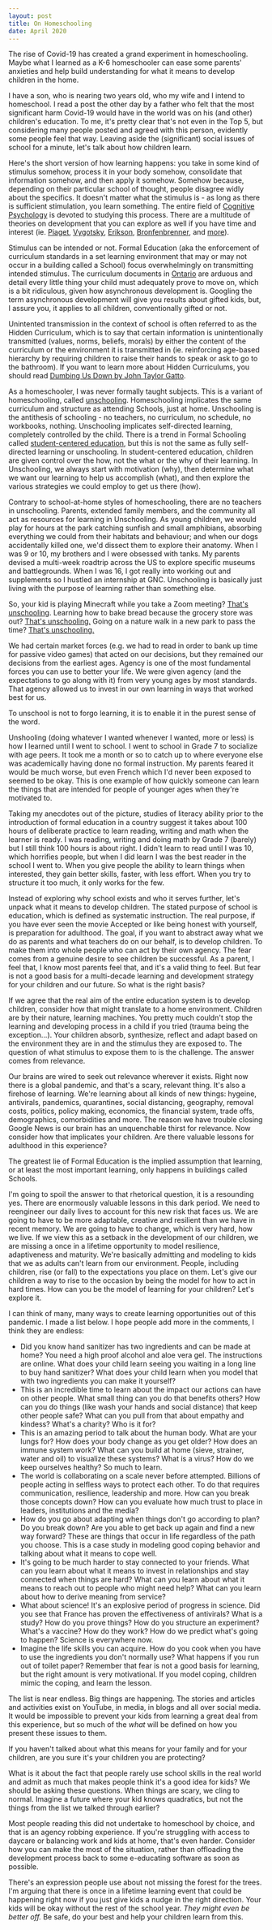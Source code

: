 ```yaml
---
layout: post
title: On Homeschooling
date: April 2020
---
```

The rise of Covid-19 has created a grand experiment in homeschooling. Maybe what I learned as a K-6 homeschooler can ease some parents' anxieties and help build understanding for what it means to develop children in the home.

I have a son, who is nearing two years old, who my wife and I intend to homeschool. I read a post the other day by a father who felt that the most significant harm Covid-19 would have in the world was on his (and other) children's education. To me, it's pretty clear that's not even in the Top 5, but considering many people posted and agreed with this person, evidently some people feel that way. Leaving aside the (significant) social issues of school for a minute, let's talk about how children learn.

Here's the short version of how learning happens: you take in some kind of stimulus somehow, process it in your body somehow, consolidate that information somehow, and then apply it somehow. Somehow because, depending on their particular school of thought, people disagree widly about the specifics. It doesn't matter what the stimulus is - as long as there is sufficient stimulation, you learn something. The entire field of [Cognitive Psychology](https://en.wikipedia.org/wiki/Cognitive_psychology) is devoted to studying this process. There are a multitude of theories on development that you can explore as well if you have time and interest (ie. [Piaget](https://en.wikipedia.org/wiki/Jean_Piaget#Theory), [Vygotsky](https://en.wikipedia.org/wiki/Lev_Vygotsky#Life_and_scientific_legacy), [Erikson](https://en.wikipedia.org/wiki/Erik_Erikson#Theories_of_development_and_the_ego), [Bronfenbrenner](https://en.wikipedia.org/wiki/Ecological_systems_theory), and [more](https://en.wikipedia.org/wiki/Developmental_psychology#Theories)).

Stimulus can be intended or not. Formal Education (aka the enforcement of curriculum standards in a set learning environment that may or may not occur in a building called a School) focus overwhelmingly on transmitting intended stimulus. The curriculum documents in [Ontario](http://www.edu.gov.on.ca/eng/teachers/curriculum.html) are arduous and detail every little thing your child must adequately prove to move on, which is a bit ridiculous, given how asynchronous development is. Googling the term asynchronous development will give you results about gifted kids, but, I assure you, it applies to all children, conventionally gifted or not.

Unintented transmission in the context of school is often referred to as the Hidden Curriculum, which is to say that certain information is unintentionally transmitted (values, norms, beliefs, morals) by either the content of the curriculum or the environment it is transmitted in (ie. reinforcing age-based hierarchy by requiring children to raise their hands to speak or ask to go to the bathroom). If you want to learn more about Hidden Curriculums, you should read [Dumbing Us Down by John Taylor Gatto](https://www.amazon.ca/Dumbing-Down-Anniversary-Curriculum-Compulsory/dp/0865718547/ref=sr_1_1?keywords=dumbing+us+down&qid=1584811512&sr=8-1).

As a homeschooler, I was never formally taught subjects. This is a variant of homeschooling, called [unschooling](https://en.wikipedia.org/wiki/Unschooling). Homeschooling implicates the same curriculum and structure as attending Schools, just at home. Unschooling is the antithesis of schooling - no teachers, no curriculum, no schedule, no workbooks, nothing. Unschooling implicates self-directed learning, completely controlled by the child. There is a trend in Formal Schooling called [student-centered education](https://en.wikipedia.org/wiki/Student-centred_learning), but this is not the same as fully self-directed learning or unschooling. In student-centered education, children are given control over the how, not the what or the why of their learning. In Unschooling, we always start with motivation (why), then determine what we want our learning to help us accomplish (what), and then explore the various strategies we could employ to get us there (how).

Contrary to school-at-home styles of homeschooling, there are no teachers in unschooling. Parents, extended family members, and the community all act as resources for learning in Unschooling. As young children, we would play for hours at the park catching sunfish and small amphibians, absorbing everything we could from their habitats and behaviour; and when our dogs accidentally killed one, we'd dissect them to explore their anatomy. When I was 9 or 10, my brothers and I were obsessed with tanks. My parents devised a multi-week roadtrip across the US to explore specific museums and battlegrounds. When I was 16, I got really into working out and supplements so I hustled an internship at GNC. Unschooling is basically just living with the purpose of learning rather than something else.

So, your kid is playing Minecraft while you take a Zoom meeting? [That's unschooling](https://unschoolingmom2mom.com/embracing-minecraft/). Learning how to bake bread because the grocery store was out? [That's unschooling.](https://www.ot-mom-learning-activities.com/baking-with-kids.html) Going on a nature walk in a new park to pass the time? [That's unschooling.](https://momjeanz.com/2013/07/24/unschooling-nature-walk/)

We had certain market forces (e.g. we had to read in order to bank up time for passive video games) that acted on our decisions, but they remained our decisions from the earliest ages. Agency is one of the most fundamental forces you can use to better your life. We were given agency (and the expectations to go along with it) from very young ages by most standards. That agency allowed us to invest in our own learning in ways that worked best for us.

To unschool is not to forgo learning, it is to enable it in the purest sense of the word.

Unshooling (doing whatever I wanted whenever I wanted, more or less) is how I learned until I went to school. I went to school in Grade 7 to socialize with age peers. It took me a month or so to catch up to where everyone else was academically having done no formal instruction. My parents feared it would be much worse, but even French which I'd never been exposed to seemed to be okay. This is one example of how quickly someone can learn the things that are intended for people of younger ages when they're motivated to.

Taking my anecdotes out of the picture, studies of literacy ability prior to the introduction of formal education in a country suggest it takes about 100 hours of deliberate practice to learn reading, writing and math when the learner is ready. I was reading, writing and doing math by Grade 7 (barely) but I still think 100 hours is about right. I didn't learn to read until I was 10, which horrifies people, but when I did learn I was the best reader in the school I went to. When you give people the ability to learn things when interested, they gain better skills, faster, with less effort. When you try to structure it too much, it only works for the few.

Instead of exploring why school exists and who it serves further, let's unpack what it means to develop children. The stated purpose of school is education, which is defined as systematic instruction. The real purpose, if you have ever seen the movie Accepted or like being honest with yourself, is preparation for adulthood. The goal, if you want to abstract away what we do as parents and what teachers do on our behalf, is to develop children. To make them into whole people who can act by their own agency. The fear comes from a genuine desire to see children be successful. As a parent, I feel that, I know most parents feel that, and it's a valid thing to feel. But fear is not a good basis for a multi-decade learning and development strategy for your children and our future. So what is the right basis?

If we agree that the real aim of the entire education system is to develop children, consider how that might translate to a home environment. Children are by their nature, learning machines. You pretty much couldn't stop the learning and developing process in a child if you tried (trauma being the exception...). Your children absorb, synthesize, reflect and adapt based on the environment they are in and the stimulus they are exposed to. The question of what stimulus to expose them to is the challenge. The answer comes from relevance.

Our brains are wired to seek out relevance wherever it exists. Right now there is a global pandemic, and that's a scary, relevant thing. It's also a firehose of learning. We're learning about all kinds of new things: hygeine, antivirals, pandemics, quarantines, social distancing, geography, removal costs, politics, policy making, economics, the financial system, trade offs, demographics, comorbidities and more. The reason we have trouble closing Google News is our brain has an unquenchable thirst for relevance. Now consider how that implicates your children. Are there valuable lessons for adulthood in this experience?

The greatest lie of Formal Education is the implied assumption that learning, or at least the most important learning, only happens in buildings called Schools.

I'm going to spoil the answer to that rhetorical question, it is a resounding yes. There are enormously valuable lessons in this dark period. We need to reengineer our daily lives to account for this new risk that faces us. We are going to have to be more adaptable, creative and resilient than we have in recent memory. We are going to have to change, which is very hard, how we live. If we view this as a setback in the development of our children, we are missing a once in a lifetime opportunity to model resilience, adaptiveness and maturity. We're basically admitting and modeling to kids that we as adults can't learn from our environment. People, including children, rise (or fall) to the expectations you place on them. Let's give our children a way to rise to the occasion by being the model for how to act in hard times. How can you be the model of learning for your children? Let's explore it.

I can think of many, many ways to create learning opportunities out of this pandemic. I made a list below. I hope people add more in the comments, I think they are endless:



* Did you know hand sanitizer has two ingredients and can be made at home? You need a high proof alcohol and aloe vera gel. The instructions are online. What does your child learn seeing you waiting in a long line to buy hand sanitizer? What does your child learn when you model that with two ingredients you can make it yourself?
* This is an incredible time to learn about the impact our actions can have on other people. What small thing can you do that benefits others? How can you do things (like wash your hands and social distance) that keep other people safe? What can you pull from that about empathy and kindess? What's a charity? Who is it for?
* This is an amazing period to talk about the human body. What are your lungs for? How does your body change as you get older? How does an immune system work? What can you build at home (sieve, strainer, water and oil) to visualize these systems? What is a virus? How do we keep ourselves healthy? So much to learn.
* The world is collaborating on a scale never before attempted. Billions of people acting in selfless ways to protect each other. To do that requires communication, resilience, leadership and more. How can you break those concepts down? How can you evaluate how much trust to place in leaders, institutions and the media?
* How do you go about adapting when things don't go according to plan? Do you break down? Are you able to get back up again and find a new way forward? These are things that occur in life regardless of the path you choose. This is a case study in modeling good coping behavior and talking about what it means to cope well.
* It's going to be much harder to stay connected to your friends. What can you learn about what it means to invest in relationships and stay connected when things are hard? What can you learn about what it means to reach out to people who might need help? What can you learn about how to derive meaning from service?
* What about science! It's an explosive period of progress in science. Did you see that France has proven the effectiveness of antivirals? What is a study? How do you prove things? How do you structure an experiment? What's a vaccine? How do they work? How do we predict what's going to happen? Science is everywhere now.
* Imagine the life skills you can acquire. How do you cook when you have to use the ingredients you don't normally use? What happens if you run out of toilet paper? Remember that fear is not a good basis for learning, but the right amount is very motivational. If you model coping, children mimic the coping, and learn the lesson.

The list is near endless. Big things are happening. The stories and articles and activities exist on YouTube, in media, in blogs and all over social media. It would be impossible to prevent your kids from learning a great deal from this experience, but so much of the _what_ will be defined on how you present these issues to them.

If you haven't talked about what this means for your family and for your children, are you sure it's your children you are protecting?

What is it about the fact that people rarely use school skills in the real world and admit as much that makes people think it's a good idea for kids? We should be asking these questions. When things are scary, we cling to normal. Imagine a future where your kid knows quadratics, but not the things from the list we talked through earlier?

Most people reading this did not undertake to homeschool by choice, and that is an agency robbing experience. If you're struggling with access to daycare or balancing work and kids at home, that's even harder. Consider how you can make the most of the situation, rather than offloading the development process back to some e-educating software as soon as possible.

There's an expression people use about not missing the forest for the trees. I'm arguing that there is once in a lifetime learning event that could be happening right now if you just give kids a nudge in the right direction. Your kids will be okay without the rest of the school year. _They might even be better off._ Be safe, do your best and help your children learn from this.

